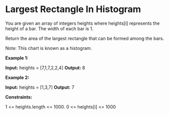 # Largest Rectangle In Histogram

You are given an array of integers heights where heights[i] represents the height of a bar. The width of each bar is 1.

Return the area of the largest rectangle that can be formed among the bars.

Note: This chart is known as a histogram.

**Example 1:**

**Input:** heights = [7,1,7,2,2,4]
**Output:** 8

**Example 2:**

**Input:** heights = [1,3,7]
**Output:** 7

**Constraints:**

1 <= heights.length <= 1000.
0 <= heights[i] <= 1000
